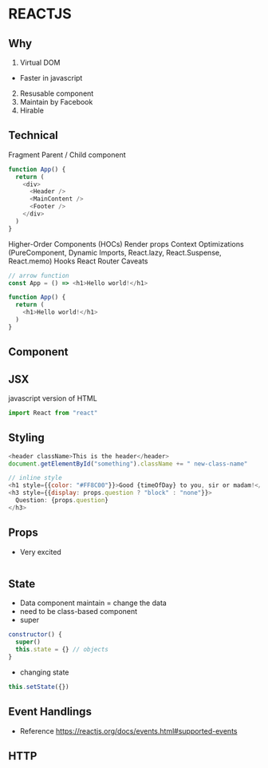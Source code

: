 # REACTJS

## Why
1. Virtual DOM 
- Faster in javascript
2. Resusable component
3. Maintain by Facebook
4. Hirable

## Technical
Fragment
Parent / Child component
```js
function App() {
  return (
    <div>
      <Header />
      <MainContent />
      <Footer />
    </div>
  )
}
```
Higher-Order Components (HOCs)
Render props
Context
Optimizations (PureComponent, Dynamic Imports, React.lazy, React.Suspense, React.memo)
Hooks
React Router
Caveats
```js
// arrow function
const App = () => <h1>Hello world!</h1>

function App() {
  return (
    <h1>Hello world!</h1>
  )
}
```

## Component

## JSX
javascript version of HTML
```js
import React from "react"
```

## Styling
```js
<header className>This is the header</header>
document.getElementById("something").className += " new-class-name"

// inline style
<h1 style={{color: "#FF8C00"}}>Good {timeOfDay} to you, sir or madam!</h1>
<h3 style={{display: props.question ? "block" : "none"}}>
  Question: {props.question}
</h3>
```

## Props
- Very excited
```
```

## State
- Data component maintain = change the data
- need to be class-based component
- super
```js
constructor() {
  super()
  this.state = {} // objects
}
```
- changing state
```js
this.setState({})
```

## Event Handlings
- Reference https://reactjs.org/docs/events.html#supported-events


## HTTP


